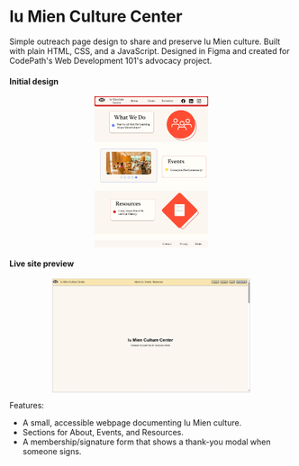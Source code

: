 
# Iu Mien Culture Center

Simple outreach page design to share and preserve Iu Mien culture. Built with plain HTML, CSS, and a JavaScript. Designed in Figma and created for CodePath's Web Development 101's advocacy project.

#### Initial design

<img src="design.png" alt="Design mockup" style="display:block; margin:0 auto; width:40%; height:auto;" />

#### Live site preview
<img src="site.png" alt="Site preview" style="display:block; margin:0 auto; width:70%; height:auto;" />

Features:
- A small, accessible webpage documenting Iu Mien culture.
- Sections for About, Events, and Resources.
- A membership/signature form that shows a thank-you modal when someone signs.